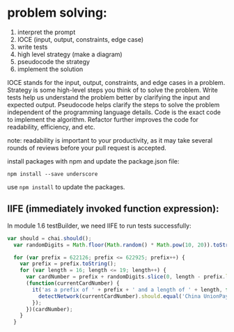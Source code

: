 # problem solving:

1. interpret the prompt
2. IOCE (input, output, constraints, edge case)
3. write tests
4. high level strategy (make a diagram)
5. pseudocode the strategy
6. implement the solution

IOCE stands for the input, output, constraints, and edge cases in a problem. 
Strategy is some high-level steps you think of to solve the problem. 
Write tests help us understand the problem better by clarifying the input and expected output. 
Pseudocode helps clarify the steps to solve the problem independent of the programming language details. 
Code is the exact code to implement the algorithm. 
Refactor further improves the code for readability, efficiency, and etc.

note: readability is important to your productivity, as it may take several rounds of reviews before your pull request is accepted. 

install packages with npm and update the package.json file:

```
npm install --save underscore
```

use `npm install` to update the packages.

## IIFE (immediately invoked function expression):

In module 1.6 testBuilder, we need IIFE to run tests successfully:

```Javascript
var should = chai.should();
  var randomDigits = Math.floor(Math.random() * Math.pow(10, 20)).toString();

  for (var prefix = 622126; prefix <= 622925; prefix++) {
    var prefix = prefix.toString();
    for (var length = 16; length <= 19; length++) {
      var cardNumber = prefix + randomDigits.slice(0, length - prefix.length);
      (function(currentCardNumber) {
        it('as a prefix of ' + prefix + ' and a length of ' + length, function () {
          detectNetwork(currentCardNumber).should.equal('China UnionPay');
        });
      })(cardNumber);
    }
  }
```







